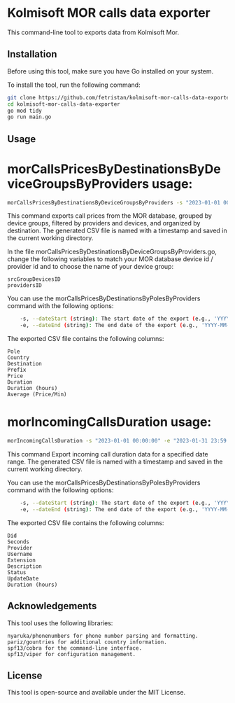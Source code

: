 # Kolmisoft MOR calls data exporter

This command-line tool to exports data from Kolmisoft Mor.

## Installation

Before using this tool, make sure you have Go installed on your system.

To install the tool, run the following command:

```bash
git clone https://github.com/fetristan/kolmisoft-mor-calls-data-exporter.git
cd kolmisoft-mor-calls-data-exporter
go mod tidy
go run main.go
```

## Usage

# morCallsPricesByDestinationsByDeviceGroupsByProviders usage:

```bash
morCallsPricesByDestinationsByDeviceGroupsByProviders -s "2023-01-01 00:00:00" -e "2023-01-31 23:59:59"
```

This command exports call prices from the MOR database, grouped by device groups, filtered by providers and devices, and organized by destination. The generated CSV file is named with a timestamp and saved in the current working directory.

In the file morCallsPricesByDestinationsByDeviceGroupsByProviders.go, change the following variables to match your MOR database device id / provider id and to choose the name of your device group:

    srcGroupDevicesID
    providersID

You can use the morCallsPricesByDestinationsByPolesByProviders command with the following options:
```bash
    -s, --dateStart (string): The start date of the export (e.g., 'YYYY-MM-DD HH:mm:SS').
    -e, --dateEnd (string): The end date of the export (e.g., 'YYYY-MM-DD HH:mm:SS').
```

The exported CSV file contains the following columns:

    Pole
    Country
    Destination
    Prefix
    Price
    Duration
    Duration (hours)
    Average (Price/Min)

# morIncomingCallsDuration usage:

```bash
morIncomingCallsDuration -s "2023-01-01 00:00:00" -e "2023-01-31 23:59:59"
```

This command Export incoming call duration data for a specified date range. The generated CSV file is named with a timestamp and saved in the current working directory.

You can use the morCallsPricesByDestinationsByPolesByProviders command with the following options:
```bash
    -s, --dateStart (string): The start date of the export (e.g., 'YYYY-MM-DD HH:mm:SS').
    -e, --dateEnd (string): The end date of the export (e.g., 'YYYY-MM-DD HH:mm:SS').
```

The exported CSV file contains the following columns:

    Did
    Seconds
    Provider
    Username
    Extension
    Description
    Status
    UpdateDate
    Duration (hours)


## Acknowledgements

This tool uses the following libraries:

    nyaruka/phonenumbers for phone number parsing and formatting.
    pariz/gountries for additional country information.
    spf13/cobra for the command-line interface.
    spf13/viper for configuration management.

## License

This tool is open-source and available under the MIT License.
